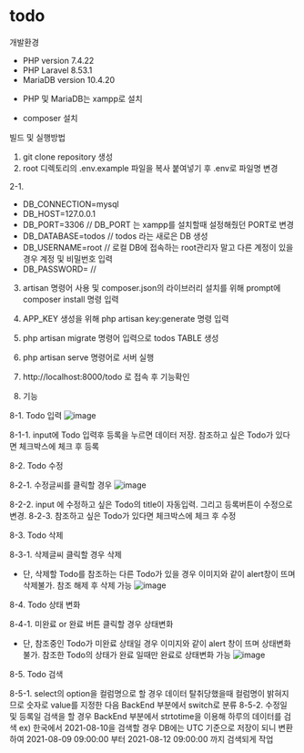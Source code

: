 # todo

개발환경

- PHP version 7.4.22
- PHP Laravel 8.53.1
- MariaDB version 10.4.20
 * PHP 및 MariaDB는 xampp로 설치
- composer 설치

빌드 및 실행방법

1. git clone repository 생성
2. root 디렉토리의 .env.example 파일을 복사 붙여넣기 후 .env로 파일명 변경

2-1.
- DB_CONNECTION=mysql
- DB_HOST=127.0.0.1
- DB_PORT=3306 // DB_PORT 는 xampp를 설치할때 설정해줬던 PORT로 변경
- DB_DATABASE=todos // todos 라는 새로은 DB 생성
- DB_USERNAME=root // 로컬 DB에 접속하는 root관리자 말고 다른 계정이 있을 경우 계정 및 비밀번호 입력
- DB_PASSWORD= //

3. artisan 명령어 사용 및 composer.json의 라이브러리 설치를 위해 prompt에 composer install 명령 입력
4. APP_KEY 생성을 위해 php artisan key:generate 명령 입력
5. php artisan migrate 명령어 입력으로 todos TABLE 생성
6. php artisan serve 명령어로 서버 실행
7. http://localhost:8000/todo 로 접속 후 기능확인

8. 기능

8-1. Todo 입력
![image](https://user-images.githubusercontent.com/59412658/128730191-f9553b52-83d0-4132-9ddf-1805165e1de4.png)

8-1-1. input에 Todo 입력후 등록을 누르면 데이터 저장. 참조하고 싶은 Todo가 있다면 체크박스에 체크 후 등록

8-2. Todo 수정

8-2-1. 수정글씨를 클릭할 경우
![image](https://user-images.githubusercontent.com/59412658/128730476-ac1bfa20-c537-4cea-a631-ac39f19d412c.png)

8-2-2. input 에 수정하고 싶은 Todo의 title이 자동입력. 그리고 등록버튼이 수정으로 변경.
8-2-3. 참조하고 싶은 Todo가 있다면 체크박스에 체크 후 수정

8-3. Todo 삭제

8-3-1. 삭제글씨 클릭할 경우 삭제
* 단, 삭제할 Todo를 참조하는 다른 Todo가 있을 경우 이미지와 같이 alert창이 뜨며 삭제불가. 참조 해제 후 삭제 가능
![image](https://user-images.githubusercontent.com/59412658/128731247-ba64517d-d7cd-4c77-aa78-41b61d604518.png)

8-4. Todo 상태 변화

8-4-1. 미완료 or 완료 버튼 클릭할 경우 상태변화
* 단, 참조중인 Todo가 미완료 상태일 경우 이미지와 같이 alert 창이 뜨며 상태변화 불가. 참조한 Todo의 상태가 완료 일때만 완료로 상태변화 가능
![image](https://user-images.githubusercontent.com/59412658/128731646-e6461625-38d8-458f-b005-c18ddf4e985c.png)

8-5. Todo 검색

8-5-1. select의 option을 컬럼명으로 할 경우 데이터 탈취당했을때 컬럼명이 밝혀지므로 숫자로 value를 지정한 다음 BackEnd 부분에서 switch로 분류
8-5-2. 수정일 및 등록일 검색을 할 경우 BackEnd 부분에서 strtotime을 이용해 하루의 데이터를 검색
ex) 한국에서 2021-08-10을 검색할 경우 DB에는 UTC 기준으로 저장이 되니 변환하여 2021-08-09 09:00:00 부터 2021-08-12 09:00:00 까지 검색되게 작업


